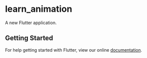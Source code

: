 # learn_animation

A new Flutter application.

## Getting Started

For help getting started with Flutter, view our online
[documentation](https://flutter.io/).
